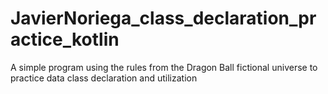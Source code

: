 # JavierNoriega_class_declaration_practice_kotlin
A simple program using the rules from the Dragon Ball fictional universe to practice data class declaration and utilization
